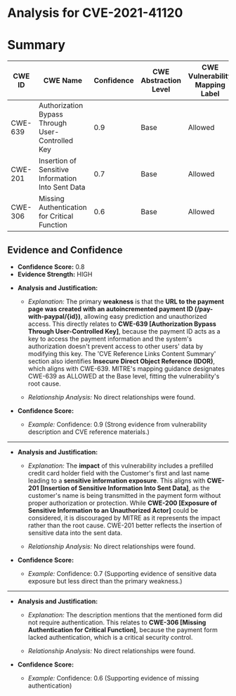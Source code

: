 # Analysis for CVE-2021-41120

# Summary
| CWE ID | CWE Name | Confidence | CWE Abstraction Level | CWE Vulnerability Mapping Label | CWE-Vulnerability Mapping Notes |
|---|---|---|---|---|---|
| CWE-639 | Authorization Bypass Through User-Controlled Key | 0.9 | Base | Allowed | Primary CWE |
| CWE-201 | Insertion of Sensitive Information Into Sent Data | 0.7 | Base | Allowed | Secondary Candidate |
| CWE-306 | Missing Authentication for Critical Function | 0.6 | Base | Allowed | Secondary Candidate |

## Evidence and Confidence

*   **Confidence Score:** 0.8
*   **Evidence Strength:** HIGH

- **Analysis and Justification:**  
  - *Explanation:* The primary **weakness** is that the **URL to the payment page was created with an autoincremented payment ID (/pay-with-paypal/{id})**, allowing easy prediction and unauthorized access. This directly relates to **CWE-639 [Authorization Bypass Through User-Controlled Key]**, because the payment ID acts as a key to access the payment information and the system's authorization doesn't prevent access to other users' data by modifying this key. The 'CVE Reference Links Content Summary' section also identifies **Insecure Direct Object Reference (IDOR)**, which aligns with CWE-639. MITRE's mapping guidance designates CWE-639 as ALLOWED at the Base level, fitting the vulnerability's root cause.
  
  - *Relationship Analysis:* No direct relationships were found.

- **Confidence Score:**  
  - *Example:* Confidence: 0.9 (Strong evidence from vulnerability description and CVE reference materials.)

---
- **Analysis and Justification:**  
  - *Explanation:* The **impact** of this vulnerability includes a prefilled credit card holder field with the Customer's first and last name leading to a **sensitive information exposure**. This aligns with **CWE-201 [Insertion of Sensitive Information Into Sent Data]**, as the customer's name is being transmitted in the payment form without proper authorization or protection. While **CWE-200 [Exposure of Sensitive Information to an Unauthorized Actor]** could be considered, it is discouraged by MITRE as it represents the impact rather than the root cause. CWE-201 better reflects the insertion of sensitive data into the sent data.
  
  - *Relationship Analysis:* No direct relationships were found.

- **Confidence Score:**  
  - *Example:* Confidence: 0.7 (Supporting evidence of sensitive data exposure but less direct than the primary weakness.)

---
- **Analysis and Justification:**  
  - *Explanation:* The description mentions that the mentioned form did not require authentication. This relates to **CWE-306 [Missing Authentication for Critical Function]**, because the payment form lacked authentication, which is a critical security control.
  
  - *Relationship Analysis:* No direct relationships were found.

- **Confidence Score:**  
  - *Example:* Confidence: 0.6 (Supporting evidence of missing authentication)